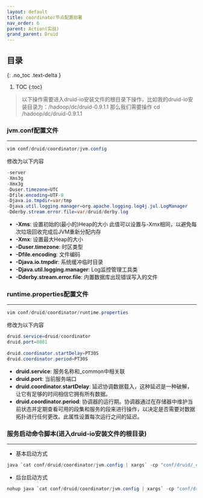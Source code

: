```yaml
---
layout: default
title: coordinator节点配置部署
nav_order: 6
parent: Action(实战)
grand_parent: Druid
---
```


## 目录
{: .no_toc .text-delta }

1. TOC
{:toc}

> 以下操作需要进入druid-io安装文件的根目录下操作，比如我的druid-io安装目录为：/hadoop/dc/druid-0.9.1.1 那么我们需要操作 cd /hadoop/dc/druid-0.9.1.1

### jvm.conf配置文件

---

```java
vim conf/druid/coordinator/jvm.config
```

修改为以下内容

```java
-server
-Xms3g
-Xmx3g
-Duser.timezone=UTC
-Dfile.encoding=UTF-8
-Djava.io.tmpdir=var/tmp
-Djava.util.logging.manager=org.apache.logging.log4j.jul.LogManager
-Dderby.stream.error.file=var/druid/derby.log
```

- **-Xms**: 设置初始的(最小的)Heap的大小 此值可以设置与-Xmx相同，以避免每次垃圾回收完成后JVM重新分配内存
- **-Xmx**: 设置最大Heap的大小
- **-Duser.timezone**: 时区类型
- **-Dfile.encoding**: 文件编码
- **-Djava.io.tmpdir**: 系统缓冲临时目录
- **-Djava.util.logging.manager**: Log监控管理工具类
- **-Dderby.stream.error.file**: 内置数据库出现错误写入的文件

### runtime.properties配置文件

---

```java
vim conf/druid/coordinator/runtime.properties
```

修改为以下内容

```java
druid.service=druid/coordinator
druid.port=8081
 
druid.coordinator.startDelay=PT30S
druid.coordinator.period=PT30S
```

- **druid.service**: 服务名称和_common中相关联
- **druid.port**: 当前服务端口
- **druid.coordinator.startDelay**: 延迟协调数据载入，这种延迟是一种破解，让它有足够的时间相信它拥有所有数据。
- **druid.coordinator.period**: 协调器的运行期。协调器通过在存储器中维护当前状态并定期查看可用的段集和服务的段来进行操作，以决定是否需要对数据拓扑进行任何更改。此属性设置每次运行之间的延迟。

### 服务启动命令脚本(进入druid-io安装文件的根目录)

---

- 基本启动方式

```java
java `cat conf/druid/coordinator/jvm.config | xargs` -cp "conf/druid/_common:conf/druid/coordinator:lib/*" io.druid.cli.Main server coordinator
```

- 后台启动方式

```java
nohup java `cat conf/druid/coordinator/jvm.config | xargs` -cp "conf/druid/_common:conf/druid/coordinator:lib/*" io.druid.cli.Main server coordinator >coordinator.log 2>&1 &
```